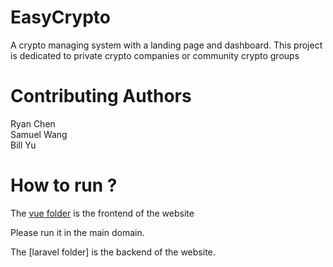 # EasyCrypto
A crypto managing system with a landing page and dashboard. This project is dedicated to private crypto companies or community crypto groups

# Contributing Authors
Ryan Chen<br>
Samuel Wang<br>
Bill Yu<br>

# How to run ?

The [vue folder](/LanLan69/EasyCrypto/tree/master/vue) is the frontend of the website

Please run it in the main domain. 

The [laravel folder] is the backend of the website.
